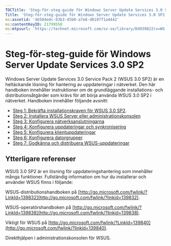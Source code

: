 ```yaml
---
TOCTitle: 'Steg-för-steg-guide för Windows Server Update Services 3.0 SP2'
Title: 'Steg-för-steg-guide för Windows Server Update Services 3.0 SP2'
ms:assetid: '4b504edc-93b3-45b0-a7e8-d0107f1a4442'
ms:contentKeyID: 21799558
ms:mtpsurl: 'https://technet.microsoft.com/sv-se/library/Dd939822(v=WS.10)'
---
```


Steg-för-steg-guide för Windows Server Update Services 3.0 SP2
==============================================================

Windows Server Update Services 3.0 Service Pack 2 (WSUS 3.0 SP2) är en heltäckande lösning för hantering av uppdateringar i nätverket. Den här handboken innehåller instruktioner om de grundläggande installations- och distributionsåtgärder som krävs för att börja använda WSUS 3.0 SP2 i nätverket. Handboken innehåller följande avsnitt:

-   [Steg 1: Bekräfta installationskraven för WSUS 3.0 SP2](https://technet.microsoft.com/ec01bd75-5def-4899-8cee-ddab827bbd83).
-   [Steg 2: Installera WSUS Server eller administrationskonsolen](https://technet.microsoft.com/6db6fcb0-c55d-43b9-9b07-4040c6267759)
-   [Steg 3: Konfigurera nätverksanslutningarna](https://technet.microsoft.com/42a144c5-f08e-4a6e-b360-47ddea77bd24)
-   [Steg 4: Konfigurera uppdateringar och synkronisering](https://technet.microsoft.com/deeaa7e1-9b50-45cb-9537-d75f70de3405)
-   [Steg 5: Konfigurera klientuppdateringar](https://technet.microsoft.com/5ae60ead-3e94-456c-a692-c0f193ea5d5a)
-   [Steg 6: Konfigurera datorgrupper](https://technet.microsoft.com/70518732-2179-4e41-9609-7f9999867f41)
-   [Steg 7: Godkänna och distribuera WSUS-uppdateringar](https://technet.microsoft.com/c4e58e17-d5e3-4194-8f26-b459e0c03b86)

Ytterligare referenser
----------------------

WSUS 3.0 SP2 är en lösning för uppdateringshantering som innehåller många funktioner. Fullständig information om hur du installerar och använder WSUS finns i följande:

WSUS-distributionshandboken på [http://go.microsoft.com/fwlink/?LinkId=139832](http://go.microsoft.com/fwlink/?linkid=139832).

WSUS-operatörshandboken på [http://go.microsoft.com/fwlink/?LinkId=139838](http://go.microsoft.com/fwlink/?linkid=139838).

Viktigt för WSUS på [http://go.microsoft.com/fwlink/?LinkId=139840](http://go.microsoft.com/fwlink/?linkid=139840).

Direkthjälpen i administrationskonsolen för WSUS.
